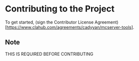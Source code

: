 # Contributing to the Project

To get started, (sign the Contributor License Agreement)[https://www.clahub.com/agreements/cadyyan/mcserver-tools].

## Note
THIS IS REQUIRED BEFORE CONTRIBUTING

